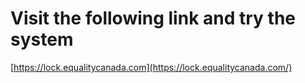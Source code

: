 # Visit the following link and try the system

[https://lock.equalitycanada.com](https://lock.equalitycanada.com/)
